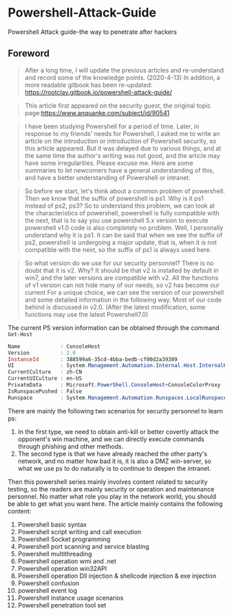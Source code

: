 # Powershell-Attack-Guide
Powershell Attack guide-the way to penetrate after hackers

## Foreword
> After a long time, I will update the previous articles and re-understand and record some of the knowledge points. (2020-4-13) In addition, a more readable gitbook has been re-updated: https://rootclay.gitbook.io/powershell-attack-guide/

> This article first appeared on the security guest, the original topic page:https://www.anquanke.com/subject/id/90541

> I have been studying Powershell for a period of time. Later, in response to my friends' needs for Powershell, I asked me to write an article on the introduction or introduction of Powershell security, so this article appeared. But it was delayed due to various things, and at the same time the author's writing was not good, and the article may have some irregularities. Please excuse me. Here are some summaries to let newcomers have a general understanding of this, and have a better understanding of Powershell or intranet.

> So before we start, let's think about a common problem of powershell. Then we know that the suffix of powershell is ps1. Why is it ps1 instead of ps2, ps3? So to understand this problem, we can look at the characteristics of powershell, powershell is fully compatible with the next, that is to say you use powershell 5.x version to execute powershell v1.0 code is also completely no problem. Well, I personally understand why it is ps1. It can be said that when we see the suffix of ps2, powershell is undergoing a major update, that is, when it is not compatible with the next, so the suffix of ps1 is always used here.


> So what version do we use for our security personnel? There is no doubt that it is v2. Why? It should be that v2 is installed by default in win7, and the later versions are compatible with v2. All the functions of v1 version can not hide many of our needs, so v2 has become our current For a unique choice, we can see the version of our powershell and some detailed information in the following way. Most of our code behind is discussed in v2.0. (After the latest modification, some functions may use the latest Powershell7.0)



The current PS version information can be obtained through the command `Get-Host`

```powershell
Name             : ConsoleHost
Version          : 2.0
InstanceId       : 388599a6-35cd-4bba-bedb-cf00d2a39389
UI               : System.Management.Automation.Internal.Host.InternalHostUserInterface
CurrentCulture   : zh-CN
CurrentUICulture : en-US
PrivateData      : Microsoft.PowerShell.ConsoleHost+ConsoleColorProxy
IsRunspacePushed : False
Runspace         : System.Management.Automation.Runspaces.LocalRunspace
``` 
There are mainly the following two scenarios for security personnel to learn ps:

1. In the first type, we need to obtain anti-kill or better covertly attack the opponent's win machine, and we can directly execute commands through phishing and other methods.
2. The second type is that we have already reached the other party's network, and no matter how bad it is, it is also a DMZ win-server, so what we use ps to do naturally is to continue to deepen the intranet.

Then this powershell series mainly involves content related to security testing, so the readers are mainly security or operation and maintenance personnel. No matter what role you play in the network world, you should be able to get what you want here. The article mainly contains the following content:

1. Powershell basic syntax
2. Powershell script writing and call execution
3. Powershell Socket programming
4. Powershell port scanning and service blasting
5. Powershell multithreading
6. Powershell operation wmi and .net
7. Powershell operation win32API
8. Powershell operation Dll injection & shellcode injection & exe injection
9. Powershell confusion
10. powershell event log
11. Powershell instance usage scenarios
12. Powershell penetration tool set
